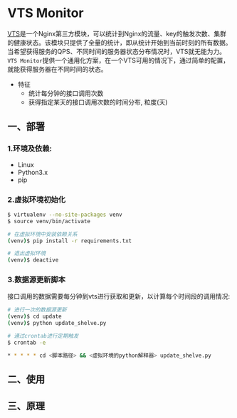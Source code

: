 # VTS Monitor
[VTS](https://github.com/vozlt/nginx-module-vts)是一个Nginx第三方模块，可以统计到Nginx的流量、key的触发次数、集群的健康状态。该模块只提供了全量的统计，即从统计开始到当前时刻的所有数据。当希望获得服务的QPS、不同时间的服务器状态分布情况时，VTS就无能为力。`VTS Monitor`提供一个通用化方案，在一个VTS可用的情况下，通过简单的配置，就能获得服务器在不同时间的状态。

* 特征
    * 统计每分钟的接口调用次数
    * 获得指定某天的接口调用次数的时间分布, 粒度(天)

## 一、部署
### 1.环境及依赖:
* Linux
* Python3.x
* pip

### 2.虚拟环境初始化
```sh
$ virtualenv --no-site-packages venv
$ source venv/bin/activate

# 在虚拟环境中安装依赖关系
(venv)$ pip install -r requirements.txt

# 退出虚拟环境
(venv)$ deactive
```

### 3.数据源更新脚本
接口调用的数据需要每分钟到vts进行获取和更新，以计算每个时间段的调用情况:
```sh
# 进行一次的数据源更新
(venv)$ cd update
(venv)$ python update_shelve.py

# 通过crontab进行定期触发
$ crontab -e

* * * * * cd <脚本路径> && <虚拟环境的python解释器> update_shelve.py
```

## 二、使用

## 三、原理